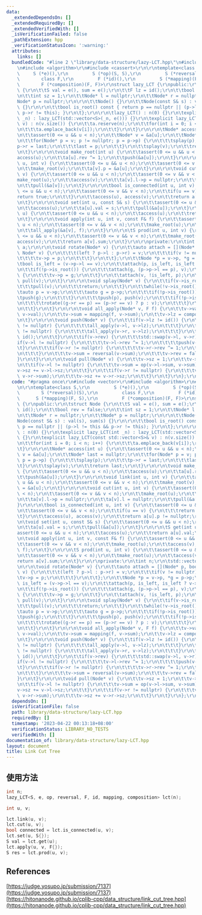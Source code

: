 ```yaml
---
data:
  _extendedDependsOn: []
  _extendedRequiredBy: []
  _extendedVerifiedWith: []
  _isVerificationFailed: false
  _pathExtension: hpp
  _verificationStatusIcon: ':warning:'
  attributes:
    links: []
  bundledCode: "#line 2 \"library/data-structure/lazy-LCT.hpp\"\n#include <vector>\r\
    \n#include <algorithm>\r\n#include <cassert>\r\n\r\ntemplate<class S,\r\n    \
    \     S (*e)(),\r\n         S (*op)(S, S),\r\n         S (*reversal)(S),\r\n \
    \        class F,\r\n         F (*id)(),\r\n         S (*mapping)(F, S),\r\n \
    \        F (*composition)(F, F)>\r\nstruct lazy_LCT {\r\npublic:\r\n\tstruct Node\
    \ {\r\n\t\tS val = e(), sum = e();\r\n\t\tF lz = id();\r\n\t\tbool rev = false;\r\
    \n\t\tint sz = 1;\r\n\t\tNode* l = nullptr;\r\n\t\tNode* r = nullptr;\r\n\t\t\
    Node* p = nullptr;\r\n\r\n\t\tNode() {}\r\n\t\tNode(const S& s) : val(s), sum(s)\
    \ {}\r\n\r\n\t\tbool is_root() const { return p == nullptr || (p->l != this &&\
    \ p->r != this); }\r\n\t};\r\n\r\n\tlazy_LCT() : n(0) {}\r\n\texplicit lazy_LCT(int\
    \ _n) : lazy_LCT(std::vector<S>(_n, e())) {}\r\n\texplicit lazy_LCT(const std::vector<S>&\
    \ v) : n(v.size()) {\r\n\t\ta.reserve(n);\r\n\t\tfor(int i = 0; i < n; i++) {\r\
    \n\t\t\ta.emplace_back(v[i]);\r\n\t\t}\r\n\t}\r\n\r\n\tNode* access(int u) {\r\
    \n\t\tassert(0 <= u && u < n);\r\n\t\tNode* v = &a[u];\r\n\t\tNode* last = nullptr;\r\
    \n\t\tfor(Node* p = v; p != nullptr; p = p->p) {\r\n\t\t\tsplay(p);\r\n\t\t\t\
    p->r = last;\r\n\t\t\tlast = p;\r\n\t\t}\r\n\t\tsplay(v);\r\n\t\treturn last;\r\
    \n\t}\r\n\r\n\tvoid make_root(int u) {\r\n\t\tassert(0 <= u && u < n);\r\n\t\t\
    access(u);\r\n\t\ta[u].rev ^= 1;\r\n\t\tpush(&a[u]);\r\n\t}\r\n\r\n\tvoid link(int\
    \ u, int v) {\r\n\t\tassert(0 <= u && u < n);\r\n\t\tassert(0 <= v && v < n);\r\
    \n\t\tmake_root(v);\r\n\t\ta[v].p = &a[u];\r\n\t}\r\n\r\n\tvoid cut(int u, int\
    \ v) {\r\n\t\tassert(0 <= u && u < n);\r\n\t\tassert(0 <= v && v < n);\r\n\t\t\
    make_root(u);\r\n\t\taccess(v);\r\n\t\ta[v].l->p = nullptr;\r\n\t\ta[v].l = nullptr;\r\
    \n\t\tpull(&a[v]);\r\n\t}\r\n\r\n\tbool is_connected(int u, int v) {\r\n\t\tassert(0\
    \ <= u && u < n);\r\n\t\tassert(0 <= v && v < n);\r\n\t\tif(u == v) {\r\n\t\t\t\
    return true;\r\n\t\t}\r\n\t\taccess(u), access(v);\r\n\t\treturn a[u].p != nullptr;\r\
    \n\t}\r\n\r\n\tvoid set(int u, const S& s) {\r\n\t\tassert(0 <= u && u < n);\r\
    \n\t\taccess(u);\r\n\t\ta[u].val = s;\r\n\t\tpull(&a[u]);\r\n\t}\r\n\r\n\tS get(int\
    \ u) {\r\n\t\tassert(0 <= u && u < n);\r\n\t\taccess(u);\r\n\t\treturn a[u].val;\r\
    \n\t}\r\n\r\n\tvoid apply(int u, int v, const F& f) {\r\n\t\tassert(0 <= u &&\
    \ u < n);\r\n\t\tassert(0 <= v && v < n);\r\n\t\tmake_root(u);\r\n\t\taccess(v);\r\
    \n\t\tall_apply(&a[v], f);\r\n\t}\r\n\r\n\tS prod(int u, int v) {\r\n\t\tassert(0\
    \ <= u && u < n);\r\n\t\tassert(0 <= v && v < n);\r\n\t\tmake_root(u);\r\n\t\t\
    access(v);\r\n\t\treturn a[v].sum;\r\n\t}\r\n\r\nprivate:\r\n\tint n;\r\n\tstd::vector<Node>\
    \ a;\r\n\r\n\tvoid rotate(Node* v) {\r\n\t\tauto attach = [](Node* p, bool left,\
    \ Node* v) {\r\n\t\t\t(left ? p->l : p->r) = v;\r\n\t\t\tif(v != nullptr) {\r\n\
    \t\t\t\tv->p = p;\r\n\t\t\t}\r\n\t\t};\r\n\t\tNode *p = v->p, *g = p->p;\r\n\t\
    \tbool is_left = (v->p->l == v);\r\n\t\tattach(p, is_left, is_left ? v->r : v->l);\r\
    \n\t\tif(!p->is_root()) {\r\n\t\t\tattach(g, (p->p->l == p), v);\r\n\t\t} else\
    \ {\r\n\t\t\tv->p = g;\r\n\t\t}\r\n\t\tattach(v, !is_left, p);\r\n\t\tpull(p),\
    \ pull(v);\r\n\t}\r\n\r\n\tvoid splay(Node* v) {\r\n\t\tif(v->is_root()) {\r\n\
    \t\t\tpull(v);\r\n\t\t\treturn;\r\n\t\t}\r\n\t\twhile(!v->is_root()) {\r\n\t\t\
    \tauto p = v->p;\r\n\t\t\tauto g = p->p;\r\n\t\t\tif(!p->is_root()) {\r\n\t\t\t\
    \tpush(g);\r\n\t\t\t}\r\n\t\t\tpush(p), push(v);\r\n\t\t\tif(!p->is_root()) {\r\
    \n\t\t\t\trotate((g->r == p) == (p->r == v) ? p : v);\r\n\t\t\t}\r\n\t\t\trotate(v);\r\
    \n\t\t}\r\n\t}\r\n\r\n\tvoid all_apply(Node* v, F f) {\r\n\t\tv->val = mapping(f,\
    \ v->val);\r\n\t\tv->sum = mapping(f, v->sum);\r\n\t\tv->lz = composition(f, v->lz);\r\
    \n\t}\r\n\r\n\tvoid push(Node* v) {\r\n\t\tif(v->lz != id()) {\r\n\t\t\tif(v->l\
    \ != nullptr) {\r\n\t\t\t\tall_apply(v->l, v->lz);\r\n\t\t\t}\r\n\t\t\tif(v->r\
    \ != nullptr) {\r\n\t\t\t\tall_apply(v->r, v->lz);\r\n\t\t\t}\r\n\t\t\tv->lz =\
    \ id();\r\n\t\t}\r\n\t\tif(v->rev) {\r\n\t\t\tstd::swap(v->l, v->r);\r\n\t\t\t\
    if(v->l != nullptr) {\r\n\t\t\t\tv->l->rev ^= 1;\r\n\t\t\t\tpush(v->l);\r\n\t\t\
    \t}\r\n\t\t\tif(v->r != nullptr) {\r\n\t\t\t\tv->r->rev ^= 1;\r\n\t\t\t\tpush(v->r);\r\
    \n\t\t\t}\r\n\t\t\tv->sum = reversal(v->sum);\r\n\t\t\tv->rev = false;\r\n\t\t\
    }\r\n\t}\r\n\r\n\tvoid pull(Node* v) {\r\n\t\tv->sz = 1;\r\n\t\tv->sum = v->val;\r\
    \n\t\tif(v->l != nullptr) {\r\n\t\t\tv->sum = op(v->l->sum, v->sum);\r\n\t\t\t\
    v->sz += v->l->sz;\r\n\t\t}\r\n\t\tif(v->r != nullptr) {\r\n\t\t\tv->sum = op(v->sum,\
    \ v->r->sum);\r\n\t\t\tv->sz += v->r->sz;\r\n\t\t}\r\n\t}\r\n};\r\n"
  code: "#pragma once\r\n#include <vector>\r\n#include <algorithm>\r\n#include <cassert>\r\
    \n\r\ntemplate<class S,\r\n         S (*e)(),\r\n         S (*op)(S, S),\r\n \
    \        S (*reversal)(S),\r\n         class F,\r\n         F (*id)(),\r\n   \
    \      S (*mapping)(F, S),\r\n         F (*composition)(F, F)>\r\nstruct lazy_LCT\
    \ {\r\npublic:\r\n\tstruct Node {\r\n\t\tS val = e(), sum = e();\r\n\t\tF lz =\
    \ id();\r\n\t\tbool rev = false;\r\n\t\tint sz = 1;\r\n\t\tNode* l = nullptr;\r\
    \n\t\tNode* r = nullptr;\r\n\t\tNode* p = nullptr;\r\n\r\n\t\tNode() {}\r\n\t\t\
    Node(const S& s) : val(s), sum(s) {}\r\n\r\n\t\tbool is_root() const { return\
    \ p == nullptr || (p->l != this && p->r != this); }\r\n\t};\r\n\r\n\tlazy_LCT()\
    \ : n(0) {}\r\n\texplicit lazy_LCT(int _n) : lazy_LCT(std::vector<S>(_n, e()))\
    \ {}\r\n\texplicit lazy_LCT(const std::vector<S>& v) : n(v.size()) {\r\n\t\ta.reserve(n);\r\
    \n\t\tfor(int i = 0; i < n; i++) {\r\n\t\t\ta.emplace_back(v[i]);\r\n\t\t}\r\n\
    \t}\r\n\r\n\tNode* access(int u) {\r\n\t\tassert(0 <= u && u < n);\r\n\t\tNode*\
    \ v = &a[u];\r\n\t\tNode* last = nullptr;\r\n\t\tfor(Node* p = v; p != nullptr;\
    \ p = p->p) {\r\n\t\t\tsplay(p);\r\n\t\t\tp->r = last;\r\n\t\t\tlast = p;\r\n\t\
    \t}\r\n\t\tsplay(v);\r\n\t\treturn last;\r\n\t}\r\n\r\n\tvoid make_root(int u)\
    \ {\r\n\t\tassert(0 <= u && u < n);\r\n\t\taccess(u);\r\n\t\ta[u].rev ^= 1;\r\n\
    \t\tpush(&a[u]);\r\n\t}\r\n\r\n\tvoid link(int u, int v) {\r\n\t\tassert(0 <=\
    \ u && u < n);\r\n\t\tassert(0 <= v && v < n);\r\n\t\tmake_root(v);\r\n\t\ta[v].p\
    \ = &a[u];\r\n\t}\r\n\r\n\tvoid cut(int u, int v) {\r\n\t\tassert(0 <= u && u\
    \ < n);\r\n\t\tassert(0 <= v && v < n);\r\n\t\tmake_root(u);\r\n\t\taccess(v);\r\
    \n\t\ta[v].l->p = nullptr;\r\n\t\ta[v].l = nullptr;\r\n\t\tpull(&a[v]);\r\n\t\
    }\r\n\r\n\tbool is_connected(int u, int v) {\r\n\t\tassert(0 <= u && u < n);\r\
    \n\t\tassert(0 <= v && v < n);\r\n\t\tif(u == v) {\r\n\t\t\treturn true;\r\n\t\
    \t}\r\n\t\taccess(u), access(v);\r\n\t\treturn a[u].p != nullptr;\r\n\t}\r\n\r\
    \n\tvoid set(int u, const S& s) {\r\n\t\tassert(0 <= u && u < n);\r\n\t\taccess(u);\r\
    \n\t\ta[u].val = s;\r\n\t\tpull(&a[u]);\r\n\t}\r\n\r\n\tS get(int u) {\r\n\t\t\
    assert(0 <= u && u < n);\r\n\t\taccess(u);\r\n\t\treturn a[u].val;\r\n\t}\r\n\r\
    \n\tvoid apply(int u, int v, const F& f) {\r\n\t\tassert(0 <= u && u < n);\r\n\
    \t\tassert(0 <= v && v < n);\r\n\t\tmake_root(u);\r\n\t\taccess(v);\r\n\t\tall_apply(&a[v],\
    \ f);\r\n\t}\r\n\r\n\tS prod(int u, int v) {\r\n\t\tassert(0 <= u && u < n);\r\
    \n\t\tassert(0 <= v && v < n);\r\n\t\tmake_root(u);\r\n\t\taccess(v);\r\n\t\t\
    return a[v].sum;\r\n\t}\r\n\r\nprivate:\r\n\tint n;\r\n\tstd::vector<Node> a;\r\
    \n\r\n\tvoid rotate(Node* v) {\r\n\t\tauto attach = [](Node* p, bool left, Node*\
    \ v) {\r\n\t\t\t(left ? p->l : p->r) = v;\r\n\t\t\tif(v != nullptr) {\r\n\t\t\t\
    \tv->p = p;\r\n\t\t\t}\r\n\t\t};\r\n\t\tNode *p = v->p, *g = p->p;\r\n\t\tbool\
    \ is_left = (v->p->l == v);\r\n\t\tattach(p, is_left, is_left ? v->r : v->l);\r\
    \n\t\tif(!p->is_root()) {\r\n\t\t\tattach(g, (p->p->l == p), v);\r\n\t\t} else\
    \ {\r\n\t\t\tv->p = g;\r\n\t\t}\r\n\t\tattach(v, !is_left, p);\r\n\t\tpull(p),\
    \ pull(v);\r\n\t}\r\n\r\n\tvoid splay(Node* v) {\r\n\t\tif(v->is_root()) {\r\n\
    \t\t\tpull(v);\r\n\t\t\treturn;\r\n\t\t}\r\n\t\twhile(!v->is_root()) {\r\n\t\t\
    \tauto p = v->p;\r\n\t\t\tauto g = p->p;\r\n\t\t\tif(!p->is_root()) {\r\n\t\t\t\
    \tpush(g);\r\n\t\t\t}\r\n\t\t\tpush(p), push(v);\r\n\t\t\tif(!p->is_root()) {\r\
    \n\t\t\t\trotate((g->r == p) == (p->r == v) ? p : v);\r\n\t\t\t}\r\n\t\t\trotate(v);\r\
    \n\t\t}\r\n\t}\r\n\r\n\tvoid all_apply(Node* v, F f) {\r\n\t\tv->val = mapping(f,\
    \ v->val);\r\n\t\tv->sum = mapping(f, v->sum);\r\n\t\tv->lz = composition(f, v->lz);\r\
    \n\t}\r\n\r\n\tvoid push(Node* v) {\r\n\t\tif(v->lz != id()) {\r\n\t\t\tif(v->l\
    \ != nullptr) {\r\n\t\t\t\tall_apply(v->l, v->lz);\r\n\t\t\t}\r\n\t\t\tif(v->r\
    \ != nullptr) {\r\n\t\t\t\tall_apply(v->r, v->lz);\r\n\t\t\t}\r\n\t\t\tv->lz =\
    \ id();\r\n\t\t}\r\n\t\tif(v->rev) {\r\n\t\t\tstd::swap(v->l, v->r);\r\n\t\t\t\
    if(v->l != nullptr) {\r\n\t\t\t\tv->l->rev ^= 1;\r\n\t\t\t\tpush(v->l);\r\n\t\t\
    \t}\r\n\t\t\tif(v->r != nullptr) {\r\n\t\t\t\tv->r->rev ^= 1;\r\n\t\t\t\tpush(v->r);\r\
    \n\t\t\t}\r\n\t\t\tv->sum = reversal(v->sum);\r\n\t\t\tv->rev = false;\r\n\t\t\
    }\r\n\t}\r\n\r\n\tvoid pull(Node* v) {\r\n\t\tv->sz = 1;\r\n\t\tv->sum = v->val;\r\
    \n\t\tif(v->l != nullptr) {\r\n\t\t\tv->sum = op(v->l->sum, v->sum);\r\n\t\t\t\
    v->sz += v->l->sz;\r\n\t\t}\r\n\t\tif(v->r != nullptr) {\r\n\t\t\tv->sum = op(v->sum,\
    \ v->r->sum);\r\n\t\t\tv->sz += v->r->sz;\r\n\t\t}\r\n\t}\r\n};\r\n"
  dependsOn: []
  isVerificationFile: false
  path: library/data-structure/lazy-LCT.hpp
  requiredBy: []
  timestamp: '2023-04-22 00:13:18+08:00'
  verificationStatus: LIBRARY_NO_TESTS
  verifiedWith: []
documentation_of: library/data-structure/lazy-LCT.hpp
layout: document
title: Link Cut Tree
---
```


## 使用方法
```cpp
int n;
lazy_LCT<S, e, op, reversal, F, id, mapping, composition> lct(n);

int u, v;

lct.link(u, v);
lct.cut(u, v);
bool connected = lct.is_connected(u, v);
lct.set(u, S{});
S val = lct.get(u);
lct.apply(u, v, F{});
S res = lct.prod(u, v);
```

## References
[https://judge.yosupo.jp/submission/7137](https://judge.yosupo.jp/submission/7137)
[https://hitonanode.github.io/cplib-cpp/data_structure/link_cut_tree.hpp](https://hitonanode.github.io/cplib-cpp/data_structure/link_cut_tree.hpp)
